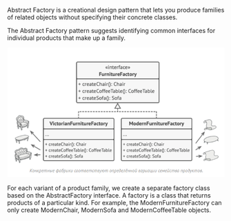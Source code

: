 Abstract Factory is a creational design pattern that lets you produce families of related objects without 
specifying their concrete classes.

The Abstract Factory pattern suggests identifying common interfaces for individual products that make up a family.

![abstract-factory-01](https://raw.githubusercontent.com/AdilhanKaikenov/gof-design-patterns/master/creational/abstract-factory/etc/abstract-factory-01.png)

For each variant of a product family, we create a separate factory class based on the AbstractFactory interface. 
A factory is a class that returns products of a particular kind. For example, the ModernFurnitureFactory can 
only create ModernChair, ModernSofa and ModernCoffeeTable objects.